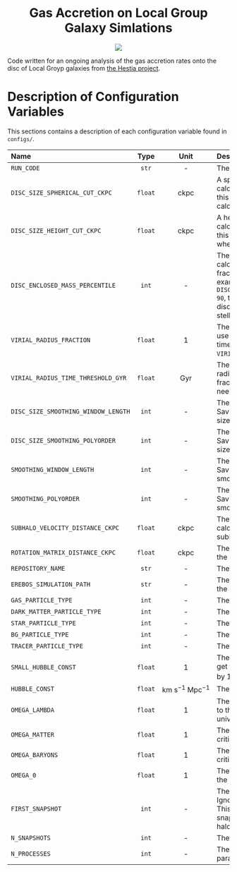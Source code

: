 <div align="center">
    <h1>Gas Accretion on Local Group Galaxy Simlations</h1>
</div>

<p align="center">
    <a href="https://www.python.org/"><img src="https://forthebadge.com/images/badges/made-with-python.svg"></a>
</p>

Code written for an ongoing analysis of the gas accretion rates onto the disc
of Local Groyp galaxies from [the Hestia project](https://hestia.aip.de/).

# Description of Configuration Variables

This sections contains a description of each configuration variable found in
`configs/`.


| Name | Type | Unit | Description |
|:-----|:----:|:----:|:------------|
| `RUN_CODE` | `str` | - | The code of this configuration. |
| `DISC_SIZE_SPHERICAL_CUT_CKPC` | `float` | $\mathrm{ckpc}$ | A spherical cut for the disc size calculation. All particles beyond this radius will be ignored when calculating the disc size.  |
| `DISC_SIZE_HEIGHT_CUT_CKPC` | `float` | $\mathrm{ckpc}$ | A height cut for the disc size calculation. All particles beyond this $z$ coordinate will be ignored when calculating the disc size. |
| `DISC_ENCLOSED_MASS_PERCENTILE` | `int` | - | The percentile to use when calculating the enclosed mass fraction for the disc size. For example, if `DISC_ENCLOSED_MASS_PERCENTILE = 90`, the radius and height of the disc will enclose 90% of the total stellar mass of the subhalo. |
| `VIRIAL_RADIUS_FRACTION` | `float` | $1$ | The fraction of the virial radius to use as disc size, if needed, for times smaller than `VIRIAL_RADIUS_TIME_THRESHOLD_GYR`. |
| `VIRIAL_RADIUS_TIME_THRESHOLD_GYR` | `float` | $\mathrm{Gyr}$ | The time before which the disc radius will be replaced by a fraction of the virial radius if needed. |
| `DISC_SIZE_SMOOTHING_WINDOW_LENGTH` | `int` | - | The window length to use in the Savitzky-Golay filter in the disc size calculation. |
| `DISC_SIZE_SMOOTHING_POLYORDER` | `int` | - | The polynomial order to use in the Savitzky-Golay filter in the disc size calculation. |
| `SMOOTHING_WINDOW_LENGTH` | `int` | - | The window length for the Savitzky-Golay filter for smoothing. |
| `SMOOTHING_POLYORDER` | `int` | - | The polynomial order for the Savitzky-Golay filter for smoothing. |
| `SUBHALO_VELOCITY_DISTANCE_CKPC` | `float` | $\mathrm{ckpc}$ | The spherical radius in ckpc to calculate the velocity of the main subhalo. |
| `ROTATION_MATRIX_DISTANCE_CKPC` | `float` | $\mathrm{ckpc}$ | The spherical radius to calculate the orientation matrix. |
| `REPOSITORY_NAME` | `str` | - | The name of the repository. |
| `EREBOS_SIMULATION_PATH` | `str` | - | The path of the snapshot files in the Erebos system. |
| `GAS_PARTICLE_TYPE` | `int` | - | The type of gas cells. |
| `DARK_MATTER_PARTICLE_TYPE` | `int` | - | The type of dark matter particles. |
| `STAR_PARTICLE_TYPE` | `int` | - | The type of star particles. |
| `BG_PARTICLE_TYPE` | `int` | - | The type of black hole particles. |
| `TRACER_PARTICLE_TYPE` | `int` | - | The type of tracer particles. |
| `SMALL_HUBBLE_CONST` | `float` | $1$ | The "small" Hubble constant. To get the Hubble constant, multiply by $100~\mathrm{km} ~ \mathrm{s}^{-1} ~ \mathrm{Mpc}^{-1}$. |
| `HUBBLE_CONST` | `float` | $\mathrm{km} ~ \mathrm{s}^{-1} ~ \mathrm{Mpc}^{-1}$ | The Hubble constant. |
| `OMEGA_LAMBDA` | `float` | $1$ | The dark energy density (relative to the critical density of the universe). |
| `OMEGA_MATTER` | `float` | $1$ | The matter density (relative to the critical density of the universe). |
| `OMEGA_BARYONS` | `float` | $1$ | The baryon density (relative to the critical density of the universe). |
| `OMEGA_0` | `float` | $1$ | The total matter density (relative to the critical density of the universe). |
| `FIRST_SNAPSHOT` | `int` | - | The first snapshot to analyze. Ignore all the previous snapshots. This is useful because the first snapshots may not have a main halo/subhalo properly identified. |
| `N_SNAPSHOTS`| `int` | - | The total number of snapshots. |
| `N_PROCESSES` | `int` | - | The number of processes for parallel calculations.